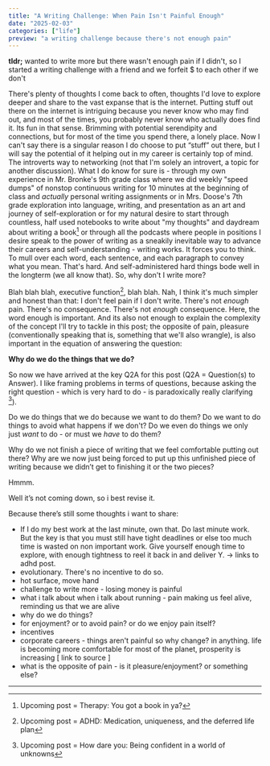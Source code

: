 ```yaml
---
title: "A Writing Challenge: When Pain Isn't Painful Enough"
date: "2025-02-03"
categories: ["life"]
preview: "a writing challenge because there's not enough pain"
---
```

**tldr;** wanted to write more but there wasn't enough pain if I didn't, so I started a writing challenge with a friend and we forfeit $ to each other if we don't

There's plenty of thoughts I come back to often, thoughts I'd love to explore deeper and share to the vast expanse that is the internet. Putting stuff out there on the internet is intriguing because you never know who may find out, and most of the times, you probably never know who actually does find it. Its fun in that sense. Brimming with potential serendipity and connections, but for most of the time you spend there, a lonely place. Now I can't say there is a singular reason I do choose to put “stuff” out there, but I will say the potential of it helping out in my career is certainly top of mind. The introverts way to networking (not that I'm solely an introvert, a topic for another discussion). What I do know for sure is - through my own experience in Mr. Bronke's 9th grade class where we did weekly "speed dumps" of nonstop continuous writing for 10 minutes at the beginning of class and *actually* personal writing assignments or in Mrs. Doose's 7th grade exploration into language, writing, and presentation as an art and journey of self-exploration or for my natural desire to start through countless, half used notebooks to write about "my thoughts" and daydream about writing a book[^1] or through all the podcasts where people in positions I desire speak to the power of writing as a sneakily inevitable way to advance their careers and self-understanding - writing works. It forces you to think. To mull over each word, each sentence, and each paragraph to convey what you mean. That's hard. And self-administered hard things bode well in the longterm (we all know that). So, why don't I write more?

Blah blah blah, executive function[^2], blah blah. Nah, I think it's much simpler and honest than that: I don't feel pain if I don't write. There's not *enough* pain. There's no consequence. There's not *enough* consequence. Here, the word enough is important. And its also not enough to explain the complexity of the concept I'll try to tackle in this post; the opposite of pain, pleasure (conventionally speaking that is, something that we'll also wrangle), is also important in the equation of answering the question:

**Why do we do the things that we do?**

So now we have arrived at the key Q2A for this post (Q2A = Question(s) to Answer). I like framing problems in terms of questions, because asking the right question - which is very hard to do - is paradoxically really clarifying [^3]).

Do we do things that we do because we want to do them? Do we want to do things to avoid what happens if we don't? Do we even do things we only just *want* to do - or must we *have* to do them?

Why do we not finish a piece of writing that we feel comfortable putting out there? Why are we now just being forced to put up this unfinished piece of writing because we didn’t get to finishing it or the two pieces?

Hmmm.

Well it’s not coming down, so i best revise it. 

Because there’s still some thoughts i want to share:

- If I do my best work at the last minute, own that. Do last minute work. But the key is that you must still have tight deadlines or else too much time is wasted on non important work. Give yourself enough time to explore, with enough tightness to reel it back in and deliver Y. → links to adhd post.
- evolutionary. There's no incentive to do so.
- hot surface, move hand
- challenge to write more - losing money is painful
- what i talk about when i talk about running - pain making us feel alive, reminding us that we are alive
- why do we do things?
- for enjoyment? or to avoid pain? or do we enjoy pain itself?
- incentives
- corporate careers - things aren't painful so why change? in anything. life is becoming more comfortable for most of the planet, prosperity is increasing [ link to source ]
- what is the opposite of pain - is it pleasure/enjoyment? or something else?

---

[^1]: Upcoming post = Therapy: You got a book in ya?
[^2]: Upcoming post = ADHD: Medication, uniqueness, and the deferred life plan
[^3]: Upcoming post = How dare you: Being confident in a world of unknowns